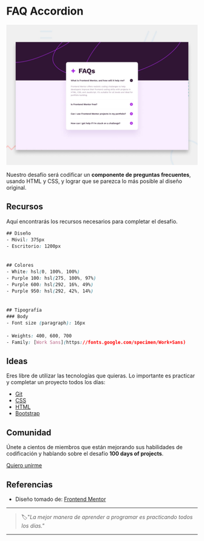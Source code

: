 # FAQ Accordion

![faq accordion](./img/19-day.jpg)

Nuestro desafío será codificar un **componente de preguntas frecuentes**, usando HTML y CSS, y lograr que se parezca lo más posible al diseño original.

## Recursos

Aquí encontrarás los recursos necesarios para completar el desafío.

```css
## Diseño
- Móvil: 375px
- Escritorio: 1200px


## Colores
- White: hsl(0, 100%, 100%)
- Purple 100: hsl(275, 100%, 97%)
- Purple 600: hsl(292, 16%, 49%)
- Purple 950: hsl(292, 42%, 14%)


## Tipografía
### Body
- Font size (paragraph): 16px

- Weights: 400, 600, 700
- Family: [Work Sans](https://fonts.google.com/specimen/Work+Sans)
```

## Ideas

Eres libre de utilizar las tecnologías que quieras. Lo importante es practicar y completar un proyecto todos los días:

- [Git](https://git-scm.com/)
- [CSS](https://www.w3schools.com/css/default.asp)
- [HTML](https://www.w3schools.com/html/default.asp)
- [Bootstrap](https://getbootstrap.com/)

## Comunidad

Únete a cientos de miembros que están mejorando sus habilidades de codificación y hablando sobre el desafío **100 days of projects**.

<a href="https://chat.whatsapp.com/LDaK0dksr8f7FbsTWSf0ww" class="btn">
  Quiero unirme
</a>


## Referencias

- Diseño tomado de: [Frontend Mentor](https://www.frontendmentor.io/challenges/faq-accordion-wyfFdeBwBz)

---

> 🏷️"_La mejor manera de aprender a programar es practicando todos los días."_  

---